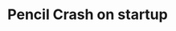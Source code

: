 ---
title: 'Pencil Crash on startup'
redirect_to:
  - 'https://discuss.pencil2d.org/t/pencil-crash-on-startup/1045'
---